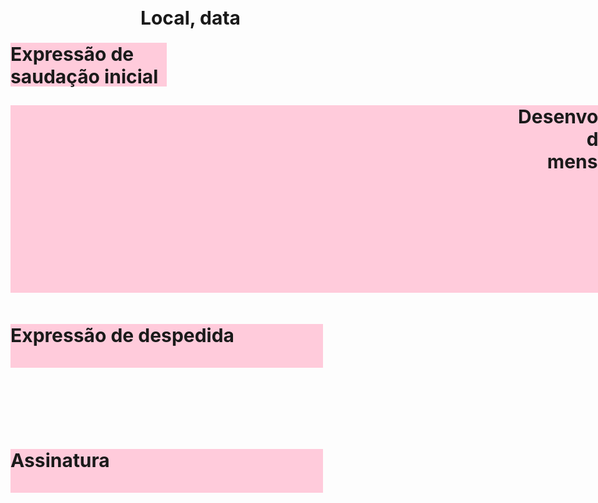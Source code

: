 <!DOCTYPE html>
<html lang="pt-br">
      
<head>
	<title>Carta</title>
	<style type="text/css">

		#cx1{ position:fixed;
			top:0px;
			left:875px;
			width:145px;
			height:35px;
			background-color:#ffcbdb; 
}
			#cx2{ position:fixed;
			top:150px;
			left:20px;
			width:250px;
			height:70px;
			background-color:#ffcbdb;

	}		#cx3{ position:fixed;
			top:250px;
			left:20px;
			width:1880px;
			height:300px;
			background-color:#ffcbdb; 
			text-align: center;

	}		#cx4{ position:fixed;
			top:600px;
			left:20px;
			width:500px;
			height:70px;
			background-color:#ffcbdb; 

	}		#cx5{ position:fixed;
			top:800px;
			left:20px;
			width:500px;
			height:70px;
			background-color:#ffcbdb;  

</style>
</head>
<body>
	<h1 style="font-size:30px"><div id="cx1">Local, data</div></h1>
	<h1 style="font-size:30px"><div id="cx2">Expressão de saudação inicial</div></h1>
	<h1 style="font-size:30px"><div id="cx3">Desenvolvimento <br>da <br> mensagem</div></h1>
	<h1 style="font-size:30px"><div id="cx4">Expressão de despedida</div></h1>
	<h1 style="font-size:30px"><div id="cx5">Assinatura</div></h1>
</body>
</html>
